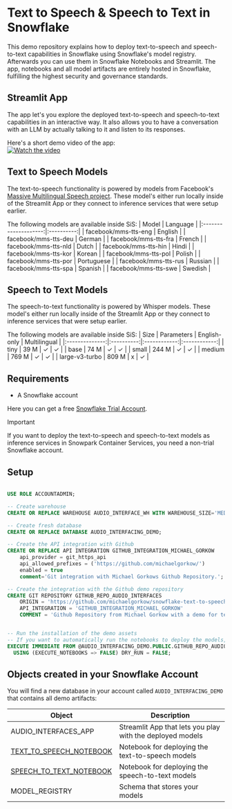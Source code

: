 # Text to Speech & Speech to Text in Snowflake
This demo repository explains how to deploy text-to-speech and speech-to-text capabilities in Snowflake using Snowflake's model registry.
Afterwards you can use them in Snowflake Notebooks and Streamlit.
The app, notebooks and all model artifacts are entirely hosted in Snowflake, fulfilling the highest security and governance standards.

## Streamlit App
The app let's you explore the deployed text-to-speech and speech-to-text capabilities in an interactive way.
It also allows you to have a conversation with an LLM by actually talking to it and listen to its responses.

Here's a short demo video of the app:  
[![Watch the video](http://img.youtube.com/vi/C9-4UV3pORo/maxresdefault.jpg)](https://www.youtube.com/watch?v=C9-4UV3pORo)

## Text to Speech Models
The text-to-speech functionality is powered by models from Facebook's [Massive Multilingual Speech project](https://research.facebook.com/publications/scaling-speech-technology-to-1000-languages/).
These model's either run locally inside of the Streamlit App or they connect to inference services that were setup earlier.

The following models are available inside SiS:
| Model | Language |
|:--------------------:|:----------:|
| facebook/mms-tts-eng | English    |
| facebook/mms-tts-deu | German     |
| facebook/mms-tts-fra | French     |
| facebook/mms-tts-nld | Dutch      |
| facebook/mms-tts-hin | Hindi      |
| facebook/mms-tts-kor | Korean     |
| facebook/mms-tts-pol | Polish     |
| facebook/mms-tts-por | Portuguese |
| facebook/mms-tts-rus | Russian    |
| facebook/mms-tts-spa | Spanish    |
| facebook/mms-tts-swe | Swedish    |

## Speech to Text Models
The speech-to-text functionality is powered by Whisper models.
These model's either run locally inside of the Streamlit App or they connect to inference services that were setup earlier.

The following models are available inside SiS:
| Size           | Parameters | English-only | Multilingual |
|:--------------:|:----------:|:------------:|:------------:|
| tiny           | 39 M       | ✓            | ✓            |
| base           | 74 M       | ✓            | ✓            |
| small          | 244 M      | ✓            | ✓            |
| medium         | 769 M      | ✓            | ✓            |
| large-v3-turbo | 809 M      | x            | ✓            |

## Requirements
* A Snowflake account  

Here you can get a free [Snowflake Trial Account](https://signup.snowflake.com/).

> [!IMPORTANT]
> If you want to deploy the text-to-speech and speech-to-text models as inference services in Snowpark Container Services, you need a non-trial Snowflake account.

## Setup
```sql

USE ROLE ACCOUNTADMIN;

-- Create warehouse
CREATE OR REPLACE WAREHOUSE AUDIO_INTERFACE_WH WITH WAREHOUSE_SIZE='MEDIUM' WAREHOUSE_TYPE = 'SNOWPARK-OPTIMIZED';

-- Create fresh database
CREATE OR REPLACE DATABASE AUDIO_INTERFACING_DEMO;

-- Create the API integration with Github
CREATE OR REPLACE API INTEGRATION GITHUB_INTEGRATION_MICHAEL_GORKOW
    api_provider = git_https_api
    api_allowed_prefixes = ('https://github.com/michaelgorkow/')
    enabled = true
    comment='Git integration with Michael Gorkows Github Repository.';

-- Create the integration with the Github demo repository
CREATE GIT REPOSITORY GITHUB_REPO_AUDIO_INTERFACES
	ORIGIN = 'https://github.com/michaelgorkow/snowflake-text-to-speech-and-speech-to-text' 
	API_INTEGRATION = 'GITHUB_INTEGRATION_MICHAEL_GORKOW' 
	COMMENT = 'Github Repository from Michael Gorkow with a demo for text-to-speech and speech-to-text';


-- Run the installation of the demo assets
-- If you want to automatically run the notebooks to deploy the models, set EXECUTE_NOTEBOOKS => TRUE
EXECUTE IMMEDIATE FROM @AUDIO_INTERFACING_DEMO.PUBLIC.GITHUB_REPO_AUDIO_INTERFACES/branches/main/setup.sql
  USING (EXECUTE_NOTEBOOKS => FALSE) DRY_RUN = FALSE;
```

## Objects created in your Snowflake Account
You will find a new database in your account called `AUDIO_INTERFACING_DEMO` that contains all demo artifacts:
 
| Object                          | Description                                                |
|----------------------------------|------------------------------------------------------------|
| AUDIO_INTERFACES_APP         | Streamlit App that lets you play with the deployed models  |
| [TEXT_TO_SPEECH_NOTEBOOK](notebooks/TEXT_TO_SPEECH_NOTEBOOK.ipynb)      | Notebook for deploying the text-to-speech models           |
| [SPEECH_TO_TEXT_NOTEBOOK](notebooks/SPEECH_TO_TEXT_NOTEBOOK.ipynb)      | Notebook for deploying the speech-to-text models           |
| MODEL_REGISTRY                 | Schema that stores your models                             |